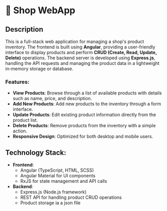 # 🛒 Shop WebApp

## Description

This is a full-stack web application for managing a shop's product inventory. The frontend is built using **Angular**, providing a user-friendly interface to display products and perform **CRUD (Create, Read, Update, Delete)** operations. The backend server is developed using **Express.js**, handling the API requests and managing the product data in a lightweight in-memory storage or database.

### Features:

- **View Products**: Browse through a list of available products with details such as name, price, and description.
- **Add New Products**: Add new products to the inventory through a form interface.
- **Update Products**: Edit existing product information directly from the product list.
- **Delete Products**: Remove products from the inventory with a simple action.
- **Responsive Design**: Optimized for both desktop and mobile users.

## Technology Stack:

- **Frontend**:
  - Angular (TypeScript, HTML, SCSS)
  - Angular Material for UI components
  - RxJS for state management and API calls
- **Backend**:
  - Express.js (Node.js framework)
  - REST API for handling product CRUD operations
  - Product storage ia a json file
